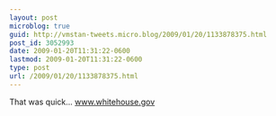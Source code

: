```yaml
---
layout: post
microblog: true
guid: http://vmstan-tweets.micro.blog/2009/01/20/1133878375.html
post_id: 3052993
date: 2009-01-20T11:31:22-0600
lastmod: 2009-01-20T11:31:22-0600
type: post
url: /2009/01/20/1133878375.html
---
```

That was quick... www.whitehouse.gov
